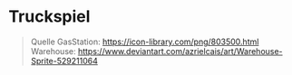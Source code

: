 # Truckspiel

>Quelle 
>GasStation: https://icon-library.com/png/803500.html                                                                                         
>Warehouse: https://www.deviantart.com/azrielcais/art/Warehouse-Sprite-529211064 
